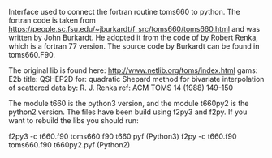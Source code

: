Interface used to connect the fortran routine toms660 to python.
The fortran code is taken from https://people.sc.fsu.edu/~jburkardt/f_src/toms660/toms660.html
and was written by John Burkardt. He adopted it from the code of by Robert Renka, which is 
a fortran 77 version. The source code by Burkardt can be found in toms660.F90.

The original lib is found here:
http://www.netlib.org/toms/index.html
gams: E2b
title: QSHEP2D
for: quadratic Shepard method for bivariate interpolation of scattered data
by: R. J. Renka
ref: ACM TOMS 14 (1988) 149-150

The module t660 is the python3 version, and the module t660py2 is the python2 version.
The files have been build using f2py3 and f2py. If you want to rebuild the libs
you should run:
 
f2py3 -c t660.f90 toms660.f90 t660.pyf (Python3)
f2py -c t660.f90 toms660.f90 t660py2.pyf (Python2)


